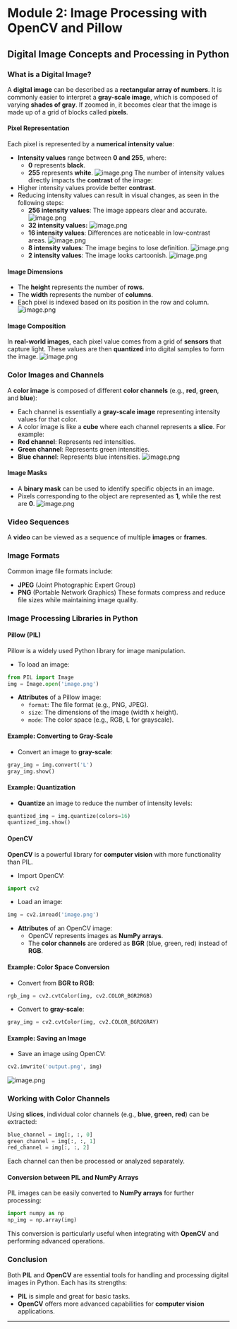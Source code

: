 

# Module 2: Image Processing with OpenCV and Pillow
## Digital Image Concepts and Processing in Python
### What is a Digital Image?
A **digital image** can be described as a **rectangular array of numbers**. It is commonly easier to interpret a **gray-scale image**, which is composed of varying **shades of gray**. If zoomed in, it becomes clear that the image is made up of a grid of blocks called **pixels**.
#### Pixel Representation
Each pixel is represented by a **numerical intensity value**:
- **Intensity values** range between **0 and 255**, where:
	- **0** represents **black**.
	- **255** represents **white**.
![image.png](https://prod-files-secure.s3.us-west-2.amazonaws.com/03e82b26-cccb-4906-bb56-adabcbdc0655/fa1bb4aa-313a-44c2-a7b3-7fa4a8432b08/image.png?X-Amz-Algorithm=AWS4-HMAC-SHA256&X-Amz-Content-Sha256=UNSIGNED-PAYLOAD&X-Amz-Credential=ASIAZI2LB466UAGA5F6N%2F20250316%2Fus-west-2%2Fs3%2Faws4_request&X-Amz-Date=20250316T004406Z&X-Amz-Expires=3600&X-Amz-Security-Token=IQoJb3JpZ2luX2VjEMj%2F%2F%2F%2F%2F%2F%2F%2F%2F%2FwEaCXVzLXdlc3QtMiJGMEQCIGUQ9cbbrFgkxK0ez5yUnf1F6pa5hZdOirOMlcPHSI0nAiAqFj2WwS6EJhBSrsdOUunprxO3ll3URwG%2BdVgVvWjZ1yr%2FAwghEAAaDDYzNzQyMzE4MzgwNSIManoIoapPkXRjqgltKtwDdm9tqtZUjw206ZxTcLQsUcnKZHhRT63G2Yk7ta32GD4uDBT2Ce86RLqJy0DJUSUU4ZG5kVqDk4PwiPDMLZNDqlKx%2BrNkmbztJYkaDbtjGJAFmYfz03lfaXqr8y5O68dsXStV4UzeQlpsdpeMPGnmSxYhXXnjMECWjT7XHH2%2FVx4o7Jq1KQl1KzYZeMKxi9AQihYPmRrwdU3qPCqZa%2Fb7Z1InRctvS%2FsKWxUpIKzxE7XMuNY0Nn3Ars40XPJtGhXfpKEwYg3rBVdvYou9vBr3Ik0NgaoZVd9rYVZz%2FHRCjw%2FNl6FG6j3nAumk34%2Bbhtx83%2FK34bEdlan4v21rhuNG0PFb5MaKKDQHfvnY2EDFsRE3FfX%2FFLuSksEjgXlOQwmQ%2B6AEM%2BjZf%2FQ4sLJf4Xkvxb7QcKDo8hNY0z1nmekW9Yzjyiz0mCioQW0zplgkJircsOeeb%2FDMXOmzJGN6o36idxMv9ExO%2BxW60OQ%2BmeWWbKBnyGj0AtZOc2RkKIONJL80CpQ4LagpODhJKb8VKY%2FAyqIBSXpznCsrCuuCZY%2F4IEajZKE0EQZXDyiYPEcGM9Kf3x07kY5PwOl0s5JEiJoLF82%2FGcYXLvSOEKDXmR9E6NDJAm6k8AeOYShfnacwzZzYvgY6pgES9RL9TnIR%2BLIDKef%2FqplLlphy84vGe0OnezdWQ9dkWOzwfS9cZUtP3yn%2FV5t6%2BReiQC5PH8aLW5A6lEBGEbpEDQNXKNYtWmL9l2D1ggThcqm9zMs7fjIuemKfCjAaQw3pE%2BlN1atnElef0244leyxicHM6OQLL0u%2Ff9Xf82lv%2FqU%2FWjVv0H4woXmsmozekdOO9MBgW3E54NahI9pRbnLvOf6Y%2BwmU&X-Amz-Signature=e852c96388787573e257adbbbc40e52575d90a07579eb5f160864ef21c5556e8&X-Amz-SignedHeaders=host&x-id=GetObject)
The number of intensity values directly impacts the **contrast** of the image:
- Higher intensity values provide better **contrast**.
- Reducing intensity values can result in visual changes, as seen in the following steps:
	- **256 intensity values**: The image appears clear and accurate.
![image.png](https://prod-files-secure.s3.us-west-2.amazonaws.com/03e82b26-cccb-4906-bb56-adabcbdc0655/0de7dfb4-99dc-4b87-8932-5165b3c3b775/image.png?X-Amz-Algorithm=AWS4-HMAC-SHA256&X-Amz-Content-Sha256=UNSIGNED-PAYLOAD&X-Amz-Credential=ASIAZI2LB466XOWYJVNG%2F20250316%2Fus-west-2%2Fs3%2Faws4_request&X-Amz-Date=20250316T004408Z&X-Amz-Expires=3600&X-Amz-Security-Token=IQoJb3JpZ2luX2VjEMf%2F%2F%2F%2F%2F%2F%2F%2F%2F%2FwEaCXVzLXdlc3QtMiJIMEYCIQDEVtFqlO7byaYu6D0%2BRlPZF5dJKObqAu2papeT1qKgeAIhAKUKUPyWdq6TCxJ5OY3wr9pBl%2BZPhcdedHLCAx3w21bMKv8DCCAQABoMNjM3NDIzMTgzODA1IgxCSJJ1IKtm6xIkYyQq3AMCQUmsj%2Bg5578ynREPRLTfNONstTWf1gfTv%2F1T%2BMEuQ9FxqwEusAsDBy89phKTlTfo8qlegP4WTomh5HQqwRe%2Bq7LCs90FAhO8l5M7spHiTlEUm0KCiVroMuZUXbBmkyGVFryhzu09KGGqONQ24jpBU6cNRhUmexJ1AmF3RVi0I%2B55LsR6rgd6E511ZKPmmgDWqlWjG9HFdXTAU5waw%2FL%2FKxy4sMVvFM3ZKpVspS06UDkVwLrPVz9VYJZXiDuP32%2BSgd6dYj483JUxOZiopPcP1ryXFOz4LXuPj5CeXgAJSwOZABzFmMBu%2FuKv8kvyOwUsNMJwyri6c21AGXRrQA7Es98VVvWuHtis3lIUz2SGkFCMqQcxDLdo5RyW1AOdxZRZmzu3F3v1cNP9Zpz5E5e6spW%2BAGmYNK64Rsn%2F5%2Bx2Q%2BtJwTBOVrN%2FiJaRxAzQ2uV2Iy%2ByaksHv8eNM%2FgzJg3kHCriyO7QocYBr9VbewPpocNGJRzzaot2eh4%2BVs3RP9ZPJgDVXc3mKo6xlwVaNSqX%2BsGUtEG6DTNqHtixsVLB%2Fu01q5WfI0LKG40by42i8N18B46k6A8wht1KZrzcEnYhq2XrArV6%2BUqzWiZgz9MXg8JDJ68dLKEMBuObhTCG%2F9e%2BBjqkAaMrPR5uik77GF6gIHmVRD9RpQP1LTEEnBUIr9RVWfXW%2FQmJclKD2YgLEttDxrSUQviDU9ga8XYbtzd65L1KJIMWdHU2UIldzjd4pgHDJpPwn7tlcnHXK1NXw7RDf%2B28Basr3Q6oDEUB90dold6I7AAskSB7mVJB70dN5UUJnpNOuzJMMm53VjDIQuZZWN5EVaDdKcHCm%2F2UGYMHi1Na%2Fxzp6bWo&X-Amz-Signature=4996b010f7deb080634335af60835a2a8ee581714db61d07015b6d83803e7867&X-Amz-SignedHeaders=host&x-id=GetObject)
	- **32 intensity values:**
![image.png](https://prod-files-secure.s3.us-west-2.amazonaws.com/03e82b26-cccb-4906-bb56-adabcbdc0655/7eb81f08-b190-4c5a-ba2b-2a498a15b2c4/image.png?X-Amz-Algorithm=AWS4-HMAC-SHA256&X-Amz-Content-Sha256=UNSIGNED-PAYLOAD&X-Amz-Credential=ASIAZI2LB466XOWYJVNG%2F20250316%2Fus-west-2%2Fs3%2Faws4_request&X-Amz-Date=20250316T004408Z&X-Amz-Expires=3600&X-Amz-Security-Token=IQoJb3JpZ2luX2VjEMf%2F%2F%2F%2F%2F%2F%2F%2F%2F%2FwEaCXVzLXdlc3QtMiJIMEYCIQDEVtFqlO7byaYu6D0%2BRlPZF5dJKObqAu2papeT1qKgeAIhAKUKUPyWdq6TCxJ5OY3wr9pBl%2BZPhcdedHLCAx3w21bMKv8DCCAQABoMNjM3NDIzMTgzODA1IgxCSJJ1IKtm6xIkYyQq3AMCQUmsj%2Bg5578ynREPRLTfNONstTWf1gfTv%2F1T%2BMEuQ9FxqwEusAsDBy89phKTlTfo8qlegP4WTomh5HQqwRe%2Bq7LCs90FAhO8l5M7spHiTlEUm0KCiVroMuZUXbBmkyGVFryhzu09KGGqONQ24jpBU6cNRhUmexJ1AmF3RVi0I%2B55LsR6rgd6E511ZKPmmgDWqlWjG9HFdXTAU5waw%2FL%2FKxy4sMVvFM3ZKpVspS06UDkVwLrPVz9VYJZXiDuP32%2BSgd6dYj483JUxOZiopPcP1ryXFOz4LXuPj5CeXgAJSwOZABzFmMBu%2FuKv8kvyOwUsNMJwyri6c21AGXRrQA7Es98VVvWuHtis3lIUz2SGkFCMqQcxDLdo5RyW1AOdxZRZmzu3F3v1cNP9Zpz5E5e6spW%2BAGmYNK64Rsn%2F5%2Bx2Q%2BtJwTBOVrN%2FiJaRxAzQ2uV2Iy%2ByaksHv8eNM%2FgzJg3kHCriyO7QocYBr9VbewPpocNGJRzzaot2eh4%2BVs3RP9ZPJgDVXc3mKo6xlwVaNSqX%2BsGUtEG6DTNqHtixsVLB%2Fu01q5WfI0LKG40by42i8N18B46k6A8wht1KZrzcEnYhq2XrArV6%2BUqzWiZgz9MXg8JDJ68dLKEMBuObhTCG%2F9e%2BBjqkAaMrPR5uik77GF6gIHmVRD9RpQP1LTEEnBUIr9RVWfXW%2FQmJclKD2YgLEttDxrSUQviDU9ga8XYbtzd65L1KJIMWdHU2UIldzjd4pgHDJpPwn7tlcnHXK1NXw7RDf%2B28Basr3Q6oDEUB90dold6I7AAskSB7mVJB70dN5UUJnpNOuzJMMm53VjDIQuZZWN5EVaDdKcHCm%2F2UGYMHi1Na%2Fxzp6bWo&X-Amz-Signature=ca050109e8aeb2e67af20e34507ea2a1df71c895298f64963a5a5a0cbd63523b&X-Amz-SignedHeaders=host&x-id=GetObject)
	- **16 intensity values**: Differences are noticeable in low-contrast areas.
![image.png](https://prod-files-secure.s3.us-west-2.amazonaws.com/03e82b26-cccb-4906-bb56-adabcbdc0655/6bf56d44-9a14-4b7b-98c2-1f00b8630f0c/image.png?X-Amz-Algorithm=AWS4-HMAC-SHA256&X-Amz-Content-Sha256=UNSIGNED-PAYLOAD&X-Amz-Credential=ASIAZI2LB466XOWYJVNG%2F20250316%2Fus-west-2%2Fs3%2Faws4_request&X-Amz-Date=20250316T004408Z&X-Amz-Expires=3600&X-Amz-Security-Token=IQoJb3JpZ2luX2VjEMf%2F%2F%2F%2F%2F%2F%2F%2F%2F%2FwEaCXVzLXdlc3QtMiJIMEYCIQDEVtFqlO7byaYu6D0%2BRlPZF5dJKObqAu2papeT1qKgeAIhAKUKUPyWdq6TCxJ5OY3wr9pBl%2BZPhcdedHLCAx3w21bMKv8DCCAQABoMNjM3NDIzMTgzODA1IgxCSJJ1IKtm6xIkYyQq3AMCQUmsj%2Bg5578ynREPRLTfNONstTWf1gfTv%2F1T%2BMEuQ9FxqwEusAsDBy89phKTlTfo8qlegP4WTomh5HQqwRe%2Bq7LCs90FAhO8l5M7spHiTlEUm0KCiVroMuZUXbBmkyGVFryhzu09KGGqONQ24jpBU6cNRhUmexJ1AmF3RVi0I%2B55LsR6rgd6E511ZKPmmgDWqlWjG9HFdXTAU5waw%2FL%2FKxy4sMVvFM3ZKpVspS06UDkVwLrPVz9VYJZXiDuP32%2BSgd6dYj483JUxOZiopPcP1ryXFOz4LXuPj5CeXgAJSwOZABzFmMBu%2FuKv8kvyOwUsNMJwyri6c21AGXRrQA7Es98VVvWuHtis3lIUz2SGkFCMqQcxDLdo5RyW1AOdxZRZmzu3F3v1cNP9Zpz5E5e6spW%2BAGmYNK64Rsn%2F5%2Bx2Q%2BtJwTBOVrN%2FiJaRxAzQ2uV2Iy%2ByaksHv8eNM%2FgzJg3kHCriyO7QocYBr9VbewPpocNGJRzzaot2eh4%2BVs3RP9ZPJgDVXc3mKo6xlwVaNSqX%2BsGUtEG6DTNqHtixsVLB%2Fu01q5WfI0LKG40by42i8N18B46k6A8wht1KZrzcEnYhq2XrArV6%2BUqzWiZgz9MXg8JDJ68dLKEMBuObhTCG%2F9e%2BBjqkAaMrPR5uik77GF6gIHmVRD9RpQP1LTEEnBUIr9RVWfXW%2FQmJclKD2YgLEttDxrSUQviDU9ga8XYbtzd65L1KJIMWdHU2UIldzjd4pgHDJpPwn7tlcnHXK1NXw7RDf%2B28Basr3Q6oDEUB90dold6I7AAskSB7mVJB70dN5UUJnpNOuzJMMm53VjDIQuZZWN5EVaDdKcHCm%2F2UGYMHi1Na%2Fxzp6bWo&X-Amz-Signature=ae62acd6b861293a2d1866f740fc250f7ff0d6cffbd3c23ff9471f7361278c7a&X-Amz-SignedHeaders=host&x-id=GetObject)
	- **8 intensity values**: The image begins to lose definition.
![image.png](https://prod-files-secure.s3.us-west-2.amazonaws.com/03e82b26-cccb-4906-bb56-adabcbdc0655/cca05878-ca1a-43e0-8bec-1d146756f9ae/image.png?X-Amz-Algorithm=AWS4-HMAC-SHA256&X-Amz-Content-Sha256=UNSIGNED-PAYLOAD&X-Amz-Credential=ASIAZI2LB466XOWYJVNG%2F20250316%2Fus-west-2%2Fs3%2Faws4_request&X-Amz-Date=20250316T004408Z&X-Amz-Expires=3600&X-Amz-Security-Token=IQoJb3JpZ2luX2VjEMf%2F%2F%2F%2F%2F%2F%2F%2F%2F%2FwEaCXVzLXdlc3QtMiJIMEYCIQDEVtFqlO7byaYu6D0%2BRlPZF5dJKObqAu2papeT1qKgeAIhAKUKUPyWdq6TCxJ5OY3wr9pBl%2BZPhcdedHLCAx3w21bMKv8DCCAQABoMNjM3NDIzMTgzODA1IgxCSJJ1IKtm6xIkYyQq3AMCQUmsj%2Bg5578ynREPRLTfNONstTWf1gfTv%2F1T%2BMEuQ9FxqwEusAsDBy89phKTlTfo8qlegP4WTomh5HQqwRe%2Bq7LCs90FAhO8l5M7spHiTlEUm0KCiVroMuZUXbBmkyGVFryhzu09KGGqONQ24jpBU6cNRhUmexJ1AmF3RVi0I%2B55LsR6rgd6E511ZKPmmgDWqlWjG9HFdXTAU5waw%2FL%2FKxy4sMVvFM3ZKpVspS06UDkVwLrPVz9VYJZXiDuP32%2BSgd6dYj483JUxOZiopPcP1ryXFOz4LXuPj5CeXgAJSwOZABzFmMBu%2FuKv8kvyOwUsNMJwyri6c21AGXRrQA7Es98VVvWuHtis3lIUz2SGkFCMqQcxDLdo5RyW1AOdxZRZmzu3F3v1cNP9Zpz5E5e6spW%2BAGmYNK64Rsn%2F5%2Bx2Q%2BtJwTBOVrN%2FiJaRxAzQ2uV2Iy%2ByaksHv8eNM%2FgzJg3kHCriyO7QocYBr9VbewPpocNGJRzzaot2eh4%2BVs3RP9ZPJgDVXc3mKo6xlwVaNSqX%2BsGUtEG6DTNqHtixsVLB%2Fu01q5WfI0LKG40by42i8N18B46k6A8wht1KZrzcEnYhq2XrArV6%2BUqzWiZgz9MXg8JDJ68dLKEMBuObhTCG%2F9e%2BBjqkAaMrPR5uik77GF6gIHmVRD9RpQP1LTEEnBUIr9RVWfXW%2FQmJclKD2YgLEttDxrSUQviDU9ga8XYbtzd65L1KJIMWdHU2UIldzjd4pgHDJpPwn7tlcnHXK1NXw7RDf%2B28Basr3Q6oDEUB90dold6I7AAskSB7mVJB70dN5UUJnpNOuzJMMm53VjDIQuZZWN5EVaDdKcHCm%2F2UGYMHi1Na%2Fxzp6bWo&X-Amz-Signature=b12246f7f51e8d57a6dbf38beb53926427f27b47a008fb54adaffc0ab78f36a8&X-Amz-SignedHeaders=host&x-id=GetObject)
	- **2 intensity values**: The image looks cartoonish.
![image.png](https://prod-files-secure.s3.us-west-2.amazonaws.com/03e82b26-cccb-4906-bb56-adabcbdc0655/12da64d7-6b97-44e0-bc2c-52b9c47ce212/image.png?X-Amz-Algorithm=AWS4-HMAC-SHA256&X-Amz-Content-Sha256=UNSIGNED-PAYLOAD&X-Amz-Credential=ASIAZI2LB466XOWYJVNG%2F20250316%2Fus-west-2%2Fs3%2Faws4_request&X-Amz-Date=20250316T004408Z&X-Amz-Expires=3600&X-Amz-Security-Token=IQoJb3JpZ2luX2VjEMf%2F%2F%2F%2F%2F%2F%2F%2F%2F%2FwEaCXVzLXdlc3QtMiJIMEYCIQDEVtFqlO7byaYu6D0%2BRlPZF5dJKObqAu2papeT1qKgeAIhAKUKUPyWdq6TCxJ5OY3wr9pBl%2BZPhcdedHLCAx3w21bMKv8DCCAQABoMNjM3NDIzMTgzODA1IgxCSJJ1IKtm6xIkYyQq3AMCQUmsj%2Bg5578ynREPRLTfNONstTWf1gfTv%2F1T%2BMEuQ9FxqwEusAsDBy89phKTlTfo8qlegP4WTomh5HQqwRe%2Bq7LCs90FAhO8l5M7spHiTlEUm0KCiVroMuZUXbBmkyGVFryhzu09KGGqONQ24jpBU6cNRhUmexJ1AmF3RVi0I%2B55LsR6rgd6E511ZKPmmgDWqlWjG9HFdXTAU5waw%2FL%2FKxy4sMVvFM3ZKpVspS06UDkVwLrPVz9VYJZXiDuP32%2BSgd6dYj483JUxOZiopPcP1ryXFOz4LXuPj5CeXgAJSwOZABzFmMBu%2FuKv8kvyOwUsNMJwyri6c21AGXRrQA7Es98VVvWuHtis3lIUz2SGkFCMqQcxDLdo5RyW1AOdxZRZmzu3F3v1cNP9Zpz5E5e6spW%2BAGmYNK64Rsn%2F5%2Bx2Q%2BtJwTBOVrN%2FiJaRxAzQ2uV2Iy%2ByaksHv8eNM%2FgzJg3kHCriyO7QocYBr9VbewPpocNGJRzzaot2eh4%2BVs3RP9ZPJgDVXc3mKo6xlwVaNSqX%2BsGUtEG6DTNqHtixsVLB%2Fu01q5WfI0LKG40by42i8N18B46k6A8wht1KZrzcEnYhq2XrArV6%2BUqzWiZgz9MXg8JDJ68dLKEMBuObhTCG%2F9e%2BBjqkAaMrPR5uik77GF6gIHmVRD9RpQP1LTEEnBUIr9RVWfXW%2FQmJclKD2YgLEttDxrSUQviDU9ga8XYbtzd65L1KJIMWdHU2UIldzjd4pgHDJpPwn7tlcnHXK1NXw7RDf%2B28Basr3Q6oDEUB90dold6I7AAskSB7mVJB70dN5UUJnpNOuzJMMm53VjDIQuZZWN5EVaDdKcHCm%2F2UGYMHi1Na%2Fxzp6bWo&X-Amz-Signature=c568fd44c5df1334dbba22b8df7428e34438730909ee1a1ba5a7e3df0fde6768&X-Amz-SignedHeaders=host&x-id=GetObject)
#### Image Dimensions
- The **height** represents the number of **rows**.
- The **width** represents the number of **columns**.
- Each pixel is indexed based on its position in the row and column.
![image.png](https://prod-files-secure.s3.us-west-2.amazonaws.com/03e82b26-cccb-4906-bb56-adabcbdc0655/ff056335-e79e-4491-b508-30cd45b6c194/image.png?X-Amz-Algorithm=AWS4-HMAC-SHA256&X-Amz-Content-Sha256=UNSIGNED-PAYLOAD&X-Amz-Credential=ASIAZI2LB466UAGA5F6N%2F20250316%2Fus-west-2%2Fs3%2Faws4_request&X-Amz-Date=20250316T004406Z&X-Amz-Expires=3600&X-Amz-Security-Token=IQoJb3JpZ2luX2VjEMj%2F%2F%2F%2F%2F%2F%2F%2F%2F%2FwEaCXVzLXdlc3QtMiJGMEQCIGUQ9cbbrFgkxK0ez5yUnf1F6pa5hZdOirOMlcPHSI0nAiAqFj2WwS6EJhBSrsdOUunprxO3ll3URwG%2BdVgVvWjZ1yr%2FAwghEAAaDDYzNzQyMzE4MzgwNSIManoIoapPkXRjqgltKtwDdm9tqtZUjw206ZxTcLQsUcnKZHhRT63G2Yk7ta32GD4uDBT2Ce86RLqJy0DJUSUU4ZG5kVqDk4PwiPDMLZNDqlKx%2BrNkmbztJYkaDbtjGJAFmYfz03lfaXqr8y5O68dsXStV4UzeQlpsdpeMPGnmSxYhXXnjMECWjT7XHH2%2FVx4o7Jq1KQl1KzYZeMKxi9AQihYPmRrwdU3qPCqZa%2Fb7Z1InRctvS%2FsKWxUpIKzxE7XMuNY0Nn3Ars40XPJtGhXfpKEwYg3rBVdvYou9vBr3Ik0NgaoZVd9rYVZz%2FHRCjw%2FNl6FG6j3nAumk34%2Bbhtx83%2FK34bEdlan4v21rhuNG0PFb5MaKKDQHfvnY2EDFsRE3FfX%2FFLuSksEjgXlOQwmQ%2B6AEM%2BjZf%2FQ4sLJf4Xkvxb7QcKDo8hNY0z1nmekW9Yzjyiz0mCioQW0zplgkJircsOeeb%2FDMXOmzJGN6o36idxMv9ExO%2BxW60OQ%2BmeWWbKBnyGj0AtZOc2RkKIONJL80CpQ4LagpODhJKb8VKY%2FAyqIBSXpznCsrCuuCZY%2F4IEajZKE0EQZXDyiYPEcGM9Kf3x07kY5PwOl0s5JEiJoLF82%2FGcYXLvSOEKDXmR9E6NDJAm6k8AeOYShfnacwzZzYvgY6pgES9RL9TnIR%2BLIDKef%2FqplLlphy84vGe0OnezdWQ9dkWOzwfS9cZUtP3yn%2FV5t6%2BReiQC5PH8aLW5A6lEBGEbpEDQNXKNYtWmL9l2D1ggThcqm9zMs7fjIuemKfCjAaQw3pE%2BlN1atnElef0244leyxicHM6OQLL0u%2Ff9Xf82lv%2FqU%2FWjVv0H4woXmsmozekdOO9MBgW3E54NahI9pRbnLvOf6Y%2BwmU&X-Amz-Signature=33334d83927c247756aa8b655081f12383a5cdd3a1974af4c915cb0326cf359b&X-Amz-SignedHeaders=host&x-id=GetObject)
#### Image Composition
In **real-world images**, each pixel value comes from a grid of **sensors** that capture light. These values are then **quantized** into digital samples to form the image.
![image.png](https://prod-files-secure.s3.us-west-2.amazonaws.com/03e82b26-cccb-4906-bb56-adabcbdc0655/0c721ea0-409b-4d32-b630-a00d6f170d18/image.png?X-Amz-Algorithm=AWS4-HMAC-SHA256&X-Amz-Content-Sha256=UNSIGNED-PAYLOAD&X-Amz-Credential=ASIAZI2LB466UAGA5F6N%2F20250316%2Fus-west-2%2Fs3%2Faws4_request&X-Amz-Date=20250316T004406Z&X-Amz-Expires=3600&X-Amz-Security-Token=IQoJb3JpZ2luX2VjEMj%2F%2F%2F%2F%2F%2F%2F%2F%2F%2FwEaCXVzLXdlc3QtMiJGMEQCIGUQ9cbbrFgkxK0ez5yUnf1F6pa5hZdOirOMlcPHSI0nAiAqFj2WwS6EJhBSrsdOUunprxO3ll3URwG%2BdVgVvWjZ1yr%2FAwghEAAaDDYzNzQyMzE4MzgwNSIManoIoapPkXRjqgltKtwDdm9tqtZUjw206ZxTcLQsUcnKZHhRT63G2Yk7ta32GD4uDBT2Ce86RLqJy0DJUSUU4ZG5kVqDk4PwiPDMLZNDqlKx%2BrNkmbztJYkaDbtjGJAFmYfz03lfaXqr8y5O68dsXStV4UzeQlpsdpeMPGnmSxYhXXnjMECWjT7XHH2%2FVx4o7Jq1KQl1KzYZeMKxi9AQihYPmRrwdU3qPCqZa%2Fb7Z1InRctvS%2FsKWxUpIKzxE7XMuNY0Nn3Ars40XPJtGhXfpKEwYg3rBVdvYou9vBr3Ik0NgaoZVd9rYVZz%2FHRCjw%2FNl6FG6j3nAumk34%2Bbhtx83%2FK34bEdlan4v21rhuNG0PFb5MaKKDQHfvnY2EDFsRE3FfX%2FFLuSksEjgXlOQwmQ%2B6AEM%2BjZf%2FQ4sLJf4Xkvxb7QcKDo8hNY0z1nmekW9Yzjyiz0mCioQW0zplgkJircsOeeb%2FDMXOmzJGN6o36idxMv9ExO%2BxW60OQ%2BmeWWbKBnyGj0AtZOc2RkKIONJL80CpQ4LagpODhJKb8VKY%2FAyqIBSXpznCsrCuuCZY%2F4IEajZKE0EQZXDyiYPEcGM9Kf3x07kY5PwOl0s5JEiJoLF82%2FGcYXLvSOEKDXmR9E6NDJAm6k8AeOYShfnacwzZzYvgY6pgES9RL9TnIR%2BLIDKef%2FqplLlphy84vGe0OnezdWQ9dkWOzwfS9cZUtP3yn%2FV5t6%2BReiQC5PH8aLW5A6lEBGEbpEDQNXKNYtWmL9l2D1ggThcqm9zMs7fjIuemKfCjAaQw3pE%2BlN1atnElef0244leyxicHM6OQLL0u%2Ff9Xf82lv%2FqU%2FWjVv0H4woXmsmozekdOO9MBgW3E54NahI9pRbnLvOf6Y%2BwmU&X-Amz-Signature=9c5f791ef9b153df04dd8974792c7a8cfc30e46f1c894e2305fd0f6af5c93cf3&X-Amz-SignedHeaders=host&x-id=GetObject)
### Color Images and Channels
A **color image** is composed of different **color channels** (e.g., **red**, **green**, and **blue**):
- Each channel is essentially a **gray-scale image** representing intensity values for that color.
- A color image is like a **cube** where each channel represents a **slice**.
For example:
- **Red channel**: Represents red intensities.
- **Green channel**: Represents green intensities.
- **Blue channel**: Represents blue intensities.
![image.png](https://prod-files-secure.s3.us-west-2.amazonaws.com/03e82b26-cccb-4906-bb56-adabcbdc0655/c0cc17c9-842f-413f-82e8-f3f44278cf74/image.png?X-Amz-Algorithm=AWS4-HMAC-SHA256&X-Amz-Content-Sha256=UNSIGNED-PAYLOAD&X-Amz-Credential=ASIAZI2LB466UAGA5F6N%2F20250316%2Fus-west-2%2Fs3%2Faws4_request&X-Amz-Date=20250316T004406Z&X-Amz-Expires=3600&X-Amz-Security-Token=IQoJb3JpZ2luX2VjEMj%2F%2F%2F%2F%2F%2F%2F%2F%2F%2FwEaCXVzLXdlc3QtMiJGMEQCIGUQ9cbbrFgkxK0ez5yUnf1F6pa5hZdOirOMlcPHSI0nAiAqFj2WwS6EJhBSrsdOUunprxO3ll3URwG%2BdVgVvWjZ1yr%2FAwghEAAaDDYzNzQyMzE4MzgwNSIManoIoapPkXRjqgltKtwDdm9tqtZUjw206ZxTcLQsUcnKZHhRT63G2Yk7ta32GD4uDBT2Ce86RLqJy0DJUSUU4ZG5kVqDk4PwiPDMLZNDqlKx%2BrNkmbztJYkaDbtjGJAFmYfz03lfaXqr8y5O68dsXStV4UzeQlpsdpeMPGnmSxYhXXnjMECWjT7XHH2%2FVx4o7Jq1KQl1KzYZeMKxi9AQihYPmRrwdU3qPCqZa%2Fb7Z1InRctvS%2FsKWxUpIKzxE7XMuNY0Nn3Ars40XPJtGhXfpKEwYg3rBVdvYou9vBr3Ik0NgaoZVd9rYVZz%2FHRCjw%2FNl6FG6j3nAumk34%2Bbhtx83%2FK34bEdlan4v21rhuNG0PFb5MaKKDQHfvnY2EDFsRE3FfX%2FFLuSksEjgXlOQwmQ%2B6AEM%2BjZf%2FQ4sLJf4Xkvxb7QcKDo8hNY0z1nmekW9Yzjyiz0mCioQW0zplgkJircsOeeb%2FDMXOmzJGN6o36idxMv9ExO%2BxW60OQ%2BmeWWbKBnyGj0AtZOc2RkKIONJL80CpQ4LagpODhJKb8VKY%2FAyqIBSXpznCsrCuuCZY%2F4IEajZKE0EQZXDyiYPEcGM9Kf3x07kY5PwOl0s5JEiJoLF82%2FGcYXLvSOEKDXmR9E6NDJAm6k8AeOYShfnacwzZzYvgY6pgES9RL9TnIR%2BLIDKef%2FqplLlphy84vGe0OnezdWQ9dkWOzwfS9cZUtP3yn%2FV5t6%2BReiQC5PH8aLW5A6lEBGEbpEDQNXKNYtWmL9l2D1ggThcqm9zMs7fjIuemKfCjAaQw3pE%2BlN1atnElef0244leyxicHM6OQLL0u%2Ff9Xf82lv%2FqU%2FWjVv0H4woXmsmozekdOO9MBgW3E54NahI9pRbnLvOf6Y%2BwmU&X-Amz-Signature=c89544e2238f9817ab98ef31b0b1fc9869004beec8dc953d0b9a1b31699331a5&X-Amz-SignedHeaders=host&x-id=GetObject)
#### Image Masks
- A **binary mask** can be used to identify specific objects in an image.
- Pixels corresponding to the object are represented as **1**, while the rest are **0**.
![image.png](https://prod-files-secure.s3.us-west-2.amazonaws.com/03e82b26-cccb-4906-bb56-adabcbdc0655/667eab4d-d19d-4618-81d0-663b6beb002c/image.png?X-Amz-Algorithm=AWS4-HMAC-SHA256&X-Amz-Content-Sha256=UNSIGNED-PAYLOAD&X-Amz-Credential=ASIAZI2LB466UAGA5F6N%2F20250316%2Fus-west-2%2Fs3%2Faws4_request&X-Amz-Date=20250316T004406Z&X-Amz-Expires=3600&X-Amz-Security-Token=IQoJb3JpZ2luX2VjEMj%2F%2F%2F%2F%2F%2F%2F%2F%2F%2FwEaCXVzLXdlc3QtMiJGMEQCIGUQ9cbbrFgkxK0ez5yUnf1F6pa5hZdOirOMlcPHSI0nAiAqFj2WwS6EJhBSrsdOUunprxO3ll3URwG%2BdVgVvWjZ1yr%2FAwghEAAaDDYzNzQyMzE4MzgwNSIManoIoapPkXRjqgltKtwDdm9tqtZUjw206ZxTcLQsUcnKZHhRT63G2Yk7ta32GD4uDBT2Ce86RLqJy0DJUSUU4ZG5kVqDk4PwiPDMLZNDqlKx%2BrNkmbztJYkaDbtjGJAFmYfz03lfaXqr8y5O68dsXStV4UzeQlpsdpeMPGnmSxYhXXnjMECWjT7XHH2%2FVx4o7Jq1KQl1KzYZeMKxi9AQihYPmRrwdU3qPCqZa%2Fb7Z1InRctvS%2FsKWxUpIKzxE7XMuNY0Nn3Ars40XPJtGhXfpKEwYg3rBVdvYou9vBr3Ik0NgaoZVd9rYVZz%2FHRCjw%2FNl6FG6j3nAumk34%2Bbhtx83%2FK34bEdlan4v21rhuNG0PFb5MaKKDQHfvnY2EDFsRE3FfX%2FFLuSksEjgXlOQwmQ%2B6AEM%2BjZf%2FQ4sLJf4Xkvxb7QcKDo8hNY0z1nmekW9Yzjyiz0mCioQW0zplgkJircsOeeb%2FDMXOmzJGN6o36idxMv9ExO%2BxW60OQ%2BmeWWbKBnyGj0AtZOc2RkKIONJL80CpQ4LagpODhJKb8VKY%2FAyqIBSXpznCsrCuuCZY%2F4IEajZKE0EQZXDyiYPEcGM9Kf3x07kY5PwOl0s5JEiJoLF82%2FGcYXLvSOEKDXmR9E6NDJAm6k8AeOYShfnacwzZzYvgY6pgES9RL9TnIR%2BLIDKef%2FqplLlphy84vGe0OnezdWQ9dkWOzwfS9cZUtP3yn%2FV5t6%2BReiQC5PH8aLW5A6lEBGEbpEDQNXKNYtWmL9l2D1ggThcqm9zMs7fjIuemKfCjAaQw3pE%2BlN1atnElef0244leyxicHM6OQLL0u%2Ff9Xf82lv%2FqU%2FWjVv0H4woXmsmozekdOO9MBgW3E54NahI9pRbnLvOf6Y%2BwmU&X-Amz-Signature=05c1ce935ed049ef84d1afda84463f524bd6348e652aaaf1b777ddd6aa453333&X-Amz-SignedHeaders=host&x-id=GetObject)
### Video Sequences
A **video** can be viewed as a sequence of multiple **images** or **frames**.
### Image Formats
Common image file formats include:
- **JPEG** (Joint Photographic Expert Group)
- **PNG** (Portable Network Graphics)
These formats compress and reduce file sizes while maintaining image quality.
### Image Processing Libraries in Python
#### Pillow (PIL)
Pillow is a widely used Python library for image manipulation.
- To load an image:
```python
from PIL import Image
img = Image.open('image.png')
```
- **Attributes** of a Pillow image:
	- `format`: The file format (e.g., PNG, JPEG).
	- `size`: The dimensions of the image (width x height).
	- `mode`: The color space (e.g., RGB, L for grayscale).
#### Example: Converting to Gray-Scale
- Convert an image to **gray-scale**:
```python
gray_img = img.convert('L')
gray_img.show()
```
#### Example: Quantization
- **Quantize** an image to reduce the number of intensity levels:
```python
quantized_img = img.quantize(colors=16)
quantized_img.show()
```
#### OpenCV
**OpenCV** is a powerful library for **computer vision** with more functionality than PIL.
- Import OpenCV:
```python
import cv2
```
- Load an image:
```python
img = cv2.imread('image.png')
```
- **Attributes** of an OpenCV image:
	- OpenCV represents images as **NumPy arrays**.
	- The **color channels** are ordered as **BGR** (blue, green, red) instead of **RGB**.
#### Example: Color Space Conversion
- Convert from **BGR to RGB**:
```python
rgb_img = cv2.cvtColor(img, cv2.COLOR_BGR2RGB)
```
- Convert to **gray-scale**:
```python
gray_img = cv2.cvtColor(img, cv2.COLOR_BGR2GRAY)
```
#### Example: Saving an Image
- Save an image using OpenCV:
```python
cv2.imwrite('output.png', img)
```
![image.png](https://prod-files-secure.s3.us-west-2.amazonaws.com/03e82b26-cccb-4906-bb56-adabcbdc0655/25fcc977-54ea-484c-997e-9b6bd016f347/image.png?X-Amz-Algorithm=AWS4-HMAC-SHA256&X-Amz-Content-Sha256=UNSIGNED-PAYLOAD&X-Amz-Credential=ASIAZI2LB466UAGA5F6N%2F20250316%2Fus-west-2%2Fs3%2Faws4_request&X-Amz-Date=20250316T004406Z&X-Amz-Expires=3600&X-Amz-Security-Token=IQoJb3JpZ2luX2VjEMj%2F%2F%2F%2F%2F%2F%2F%2F%2F%2FwEaCXVzLXdlc3QtMiJGMEQCIGUQ9cbbrFgkxK0ez5yUnf1F6pa5hZdOirOMlcPHSI0nAiAqFj2WwS6EJhBSrsdOUunprxO3ll3URwG%2BdVgVvWjZ1yr%2FAwghEAAaDDYzNzQyMzE4MzgwNSIManoIoapPkXRjqgltKtwDdm9tqtZUjw206ZxTcLQsUcnKZHhRT63G2Yk7ta32GD4uDBT2Ce86RLqJy0DJUSUU4ZG5kVqDk4PwiPDMLZNDqlKx%2BrNkmbztJYkaDbtjGJAFmYfz03lfaXqr8y5O68dsXStV4UzeQlpsdpeMPGnmSxYhXXnjMECWjT7XHH2%2FVx4o7Jq1KQl1KzYZeMKxi9AQihYPmRrwdU3qPCqZa%2Fb7Z1InRctvS%2FsKWxUpIKzxE7XMuNY0Nn3Ars40XPJtGhXfpKEwYg3rBVdvYou9vBr3Ik0NgaoZVd9rYVZz%2FHRCjw%2FNl6FG6j3nAumk34%2Bbhtx83%2FK34bEdlan4v21rhuNG0PFb5MaKKDQHfvnY2EDFsRE3FfX%2FFLuSksEjgXlOQwmQ%2B6AEM%2BjZf%2FQ4sLJf4Xkvxb7QcKDo8hNY0z1nmekW9Yzjyiz0mCioQW0zplgkJircsOeeb%2FDMXOmzJGN6o36idxMv9ExO%2BxW60OQ%2BmeWWbKBnyGj0AtZOc2RkKIONJL80CpQ4LagpODhJKb8VKY%2FAyqIBSXpznCsrCuuCZY%2F4IEajZKE0EQZXDyiYPEcGM9Kf3x07kY5PwOl0s5JEiJoLF82%2FGcYXLvSOEKDXmR9E6NDJAm6k8AeOYShfnacwzZzYvgY6pgES9RL9TnIR%2BLIDKef%2FqplLlphy84vGe0OnezdWQ9dkWOzwfS9cZUtP3yn%2FV5t6%2BReiQC5PH8aLW5A6lEBGEbpEDQNXKNYtWmL9l2D1ggThcqm9zMs7fjIuemKfCjAaQw3pE%2BlN1atnElef0244leyxicHM6OQLL0u%2Ff9Xf82lv%2FqU%2FWjVv0H4woXmsmozekdOO9MBgW3E54NahI9pRbnLvOf6Y%2BwmU&X-Amz-Signature=ae22d2102d0be2eb08cf11093f3c24295b59807ddc840a9a27fee570a3ab40e1&X-Amz-SignedHeaders=host&x-id=GetObject)
### Working with Color Channels
Using **slices**, individual color channels (e.g., **blue**, **green**, **red**) can be extracted:
```python
blue_channel = img[:, :, 0]
green_channel = img[:, :, 1]
red_channel = img[:, :, 2]
```
Each channel can then be processed or analyzed separately.
#### Conversion between PIL and NumPy Arrays
PIL images can be easily converted to **NumPy arrays** for further processing:
```python
import numpy as np
np_img = np.array(img)
```
This conversion is particularly useful when integrating with **OpenCV** and performing advanced operations.
### Conclusion
Both **PIL** and **OpenCV** are essential tools for handling and processing digital images in Python. Each has its strengths:
- **PIL** is simple and great for basic tasks.
- **OpenCV** offers more advanced capabilities for **computer vision** applications.
___


